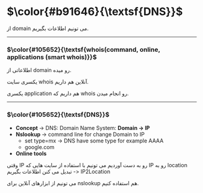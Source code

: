 $\color{#b91646}{\textsf{DNS}}$
================================
از domain می تونیم اطلاعات بگیریم.

____________________________

### $\color{#105652}{\textsf{whois(command, online, applications (smart whois)}}$ 

اطلاعاتی از domain رو میده.

یکسری سایت whois آنلاین هم داریم.

یکسری application هم داریم که whois رو انجام میدن.
_______________________________________

### $\color{#105652}{\textsf{DNS}}$ 


- <b> Concept </b> -> DNS: Domain Name System: **Domain -> IP**
- <b> Nslookup </b> -> command line for change Domain to IP
    - set type=mx -> DNS have some type for example AAAA
    - google.com
- <b> Online tools </b>

وقتی IP رو به دست آوردیم می تونیم با استفاده از سایت هایی که IP رو به location تبدیل می کنن اطلاعات بگیریم -> IP2Location

می تونیم از ابزارهای آنلاین برای nslookup هم استفاده کنیم.
